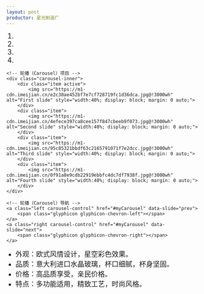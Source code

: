```yaml
---
layout: post
productor: 星光制造厂
---
```


<html lang="en">
<head>
<meta charset="UTF-8">
<meta name="viewport" content="width=device-width, initial-scale=1.0">
<title>产品展示</title>
<link rel="stylesheet" href="path/to/bootstrap.css"><!-- 确保替换为Bootstrap CSS文件的真实路径 -->
<style>
/* 调整列表项字体大小 */
li {
    font-size: 18px; /* 可以根据需要调整字体大小 */
}

.carousel-inner .item {
  text-align: center; /* 向轮播项添加文本居中样式 */
}

.carousel-inner .item img {
  margin: auto; /* 图片水平居中 */
  display: block; /* 将图片设为块级元素，以支持margin:auto; */
}
</style>
</head>
<body>

<div id="myCarousel" class="carousel slide">
    <!-- 轮播（Carousel）指标 -->
    <ol class="carousel-indicators">
        <li data-target="#myCarousel" data-slide-to="0" class="active"></li>
        <li data-target="#myCarousel" data-slide-to="1"></li>
        <li data-target="#myCarousel" data-slide-to="2"></li>
        <li data-target="#myCarousel" data-slide-to="3"></li>
    </ol>

    <!-- 轮播（Carousel）项目 -->
    <div class="carousel-inner">
        <div class="item active">
            <img src="https://m1-cdn.imeijian.cn/e2c38ae452bf7e7cf728719fc1d36dca.jpg@!3000wh" alt="First slide" style="width:40%; display: block; margin: 0 auto;">
        </div>
        <div class="item">
            <img src="https://m1-cdn.imeijian.cn/4efece397ca8cee157f847cbeeb9f073.jpg@!3000wh" alt="Second slide" style="width:40%; display: block; margin: 0 auto;">
        </div>
        <div class="item">
            <img src="https://m1-cdn.imeijian.cn/95c85321bbdf63c2165791071f7e2dcc.jpg@!3000wh" alt="Third slide" style="width:40%; display: block; margin: 0 auto;">
        </div>
        <div class="item">
            <img src="https://m1-cdn.imeijian.cn/0f91a8e9cdb22919ebbfc4dc7df7938f.jpg@!3000wh" alt="Fourth slide" style="width:40%; display: block; margin: 0 auto;">
        </div>
    </div>

    <!-- 轮播（Carousel）导航 -->
    <a class="left carousel-control" href="#myCarousel" data-slide="prev">
        <span class="glyphicon glyphicon-chevron-left"></span>
    </a>
    <a class="right carousel-control" href="#myCarousel" data-slide="next">
        <span class="glyphicon glyphicon-chevron-right"></span>
    </a>
</div>

<ul>
    <li>外观：欧式风情设计，星空彩色效果。</li>
    <li>品质：意大利进口水晶玻璃，杯口细腻，杯身坚固。</li>
    <li>价格：高品质享受，亲民价格。</li>
    <li>特点：多功能适用，精致工艺，时尚风格。</li>
</ul>

<script src="path/to/jquery.min.js"></script><!-- 确保替换为jQuery文件的真实路径 -->
<script src="path/to/bootstrap.js"></script><!-- 确保替换为Bootstrap JS文件的真实路径 -->

</body>
</html>